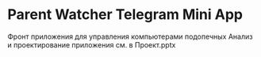 # Parent Watcher Telegram Mini App

Фронт приложения для управления компьютерами подопечных
Анализ и проектирование приложения см. в Проект.pptx